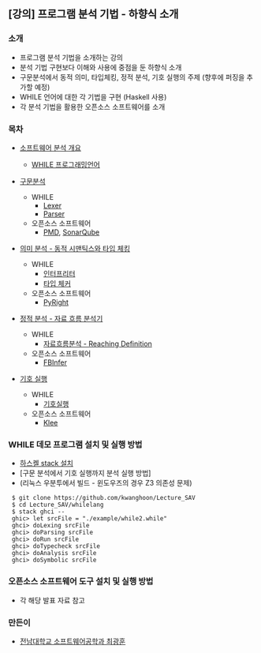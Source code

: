 ## [강의] 프로그램 분석 기법 - 하향식 소개


### 소개
 - 프로그램 분석 기법을 소개하는 강의
 - 분석 기법 구현보다 이해와 사용에 중점을 둔 하향식 소개 
 - 구문분석에서 동적 의미, 타입체킹, 정적 분석, 기호 실행의 주제 (향후에 퍼징을 추가할 예정)
 - WHILE 언어에 대한 각 기법을 구현 (Haskell 사용)
 - 각 분석 기법을 활용한 오픈소스 소프트웨어를 소개

### 목차
- [소프트웨어 분석 개요](https://docs.google.com/presentation/d/1sPgADP18a_4HIS__g8GoYUSFQcxB3hk8ljlBNPkVqWQ/edit?usp=sharing)

  * [WHILE 프로그래밍언어](https://github.com/kwanghoon/Lecture_SAV/tree/master/whilelang/example)

- [구문분석](https://docs.google.com/presentation/d/1_JrGo2I4U-_bO2nN5QLKZpfpicCBDcjs693UaWocQ3E/edit?usp=sharing)

  * WHILE
    - [Lexer](https://github.com/kwanghoon/Lecture_SAV/blob/master/whilelang/app/Lexer.hs)
    - [Parser](https://github.com/kwanghoon/Lecture_SAV/blob/master/whilelang/app/Parser.hs)
  * 오픈소스 소프트웨어
    - [PMD](https://pmd.github.io/), [SonarQube](https://www.sonarqube.org/)
  
- [의미 분석 - 동적 시맨틱스와 타입 체킹](https://docs.google.com/presentation/d/1Qd_yBSS9QXrNDe2xmJK3hseoTPZ8_DxPMMlusFb8PiA/edit?usp=sharing)

  * WHILE
     - [인터프리터](https://github.com/kwanghoon/Lecture_SAV/blob/master/whilelang/app/interp/Interp.hs)
     - [타입 체커](https://github.com/kwanghoon/Lecture_SAV/blob/master/whilelang/app/typecheck/Typecheck.hs)
  * 오픈소스 소프트웨어
     - [PyRight](https://github.com/microsoft/pyright)
  
- [정적 분석 - 자료 흐름 분석기](https://docs.google.com/presentation/d/1JewV7c8Q389PR7nuIVlpuytD66ZIyS-zcg3sdVQzAGo/edit?usp=sharing)

  * WHILE
     - [자료흐름분석 - Reaching Definition](https://github.com/kwanghoon/Lecture_SAV/blob/master/whilelang/app/dataflow/Dataflow.hs)
  * 오픈소스 소프트웨어
     - [FBInfer](https://fbinfer.com)

- [기호 실행](https://docs.google.com/presentation/d/1_Z9-xdhx04eDvcfdLUW8Jj8_2WS9t5YJS9AO8jYdLYo/edit?usp=sharing)

  * WHILE
     - [기호실행](https://github.com/kwanghoon/Lecture_SAV/blob/master/whilelang/app/symexec/SymExec.hs)
  * 오픈소스 소프트웨어
     - [Klee](http://klee.github.io/)

### WHILE 데모 프로그램 설치 및 실행 방법

- [하스켈 stack 설치](https://docs.haskellstack.org/en/stable/install_and_upgrade/)
- [구문 분석에서 기호 실행까지 분석 실행 방법]
- (리눅스 우분투에서 빌드 - 윈도우즈의 경우 Z3 의존성 문제)

```
 $ git clone https://github.com/kwanghoon/Lecture_SAV
 $ cd Lecture_SAV/whilelang
 $ stack ghci --
 ghic> let srcFile = "./example/while2.while"
 ghci> doLexing srcFile
 ghci> doParsing srcFile
 ghci> doRun srcFile
 ghci> doTypecheck srcFile
 ghci> doAnalysis srcFile
 ghci> doSymbolic srcFile
```

### 오픈소스 소프트웨어 도구 설치 및 실행 방법

- 각 해당 발표 자료 참고

### 만든이
 - [전남대학교 소프트웨어공학과 최광훈](https://kwanghoon.github.io)